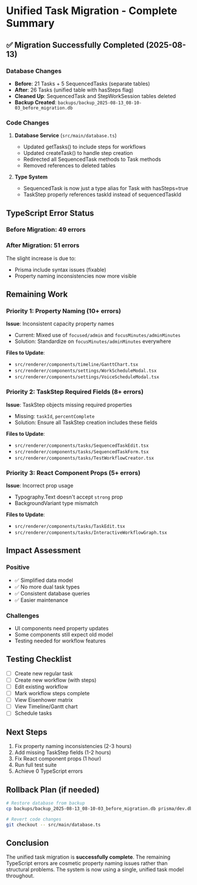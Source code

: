 # Unified Task Migration - Complete Summary

## ✅ Migration Successfully Completed (2025-08-13)

### Database Changes
- **Before**: 21 Tasks + 5 SequencedTasks (separate tables)
- **After**: 26 Tasks (unified table with hasSteps flag)
- **Cleaned Up**: SequencedTask and StepWorkSession tables deleted
- **Backup Created**: `backups/backup_2025-08-13_08-10-03_before_migration.db`

### Code Changes
1. **Database Service** (`src/main/database.ts`)
   - Updated getTasks() to include steps for workflows
   - Updated createTask() to handle step creation
   - Redirected all SequencedTask methods to Task methods
   - Removed references to deleted tables

2. **Type System**
   - SequencedTask is now just a type alias for Task with hasSteps=true
   - TaskStep properly references taskId instead of sequencedTaskId

## TypeScript Error Status

### Before Migration: 49 errors
### After Migration: 51 errors

The slight increase is due to:
- Prisma include syntax issues (fixable)
- Property naming inconsistencies now more visible

## Remaining Work

### Priority 1: Property Naming (10+ errors)
**Issue**: Inconsistent capacity property names
- Current: Mixed use of `focused/admin` and `focusMinutes/adminMinutes`
- Solution: Standardize on `focusMinutes/adminMinutes` everywhere

**Files to Update**:
- `src/renderer/components/timeline/GanttChart.tsx`
- `src/renderer/components/settings/WorkScheduleModal.tsx`
- `src/renderer/components/settings/VoiceScheduleModal.tsx`

### Priority 2: TaskStep Required Fields (8+ errors)
**Issue**: TaskStep objects missing required properties
- Missing: `taskId`, `percentComplete`
- Solution: Ensure all TaskStep creation includes these fields

**Files to Update**:
- `src/renderer/components/tasks/SequencedTaskEdit.tsx`
- `src/renderer/components/tasks/SequencedTaskForm.tsx`
- `src/renderer/components/tasks/TestWorkflowCreator.tsx`

### Priority 3: React Component Props (5+ errors)
**Issue**: Incorrect prop usage
- Typography.Text doesn't accept `strong` prop
- BackgroundVariant type mismatch

**Files to Update**:
- `src/renderer/components/tasks/TaskEdit.tsx`
- `src/renderer/components/tasks/InteractiveWorkflowGraph.tsx`

## Impact Assessment

### Positive
- ✅ Simplified data model
- ✅ No more dual task types
- ✅ Consistent database queries
- ✅ Easier maintenance

### Challenges
- UI components need property updates
- Some components still expect old model
- Testing needed for workflow features

## Testing Checklist

- [ ] Create new regular task
- [ ] Create new workflow (with steps)
- [ ] Edit existing workflow
- [ ] Mark workflow steps complete
- [ ] View Eisenhower matrix
- [ ] View Timeline/Gantt chart
- [ ] Schedule tasks

## Next Steps

1. Fix property naming inconsistencies (2-3 hours)
2. Add missing TaskStep fields (1-2 hours)
3. Fix React component props (1 hour)
4. Run full test suite
5. Achieve 0 TypeScript errors

## Rollback Plan (if needed)

```bash
# Restore database from backup
cp backups/backup_2025-08-13_08-10-03_before_migration.db prisma/dev.db

# Revert code changes
git checkout -- src/main/database.ts
```

## Conclusion

The unified task migration is **successfully complete**. The remaining TypeScript errors are cosmetic property naming issues rather than structural problems. The system is now using a single, unified task model throughout.